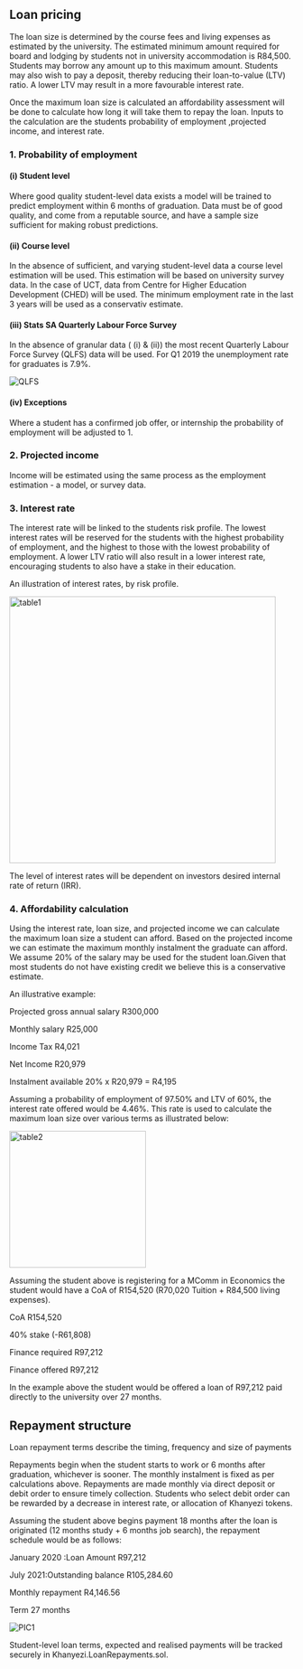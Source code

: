 ## Loan pricing

The loan size is determined by the course fees and living expenses as estimated by the university. The estimated minimum amount required for board and lodging by students not in university accommodation is R84,500. Students may borrow any amount up to this maximum amount. Students may also wish to pay a deposit, thereby reducing their loan-to-value (LTV) ratio. A lower LTV may result in a more favourable interest rate.

Once the maximum loan size is calculated an affordability assessment will be done to calculate how long it will take them to repay the loan. Inputs to the calculation are the students probability of employment ,projected income, and interest rate.
### 1.	Probability of employment

#### (i) Student level

Where good quality student-level data exists a model will be trained to predict employment within 6 months of graduation. Data must be of good quality, and come from a reputable source, and have a sample size sufficient for making robust predictions.

#### (ii) Course level
In the absence of sufficient, and varying student-level data a course level estimation will be used. 
This estimation will be based on university survey data. In the case of UCT, data from Centre for Higher Education Development (CHED) will be used. The minimum employment rate in the last 3 years will be used as a conservativ estimate.

#### (iii) Stats SA Quarterly Labour Force Survey
In the absence of granular data ( (i) & (ii)) the most recent Quarterly Labour Force Survey (QLFS) data will be used.
For Q1 2019 the unemployment rate for graduates is 7.9%.

![QLFS](https://user-images.githubusercontent.com/37291723/60772378-ce4b8c00-a0f5-11e9-8c5e-68650c81d01e.png)

#### (iv) Exceptions
Where a student has a confirmed job offer, or internship the probability of employment will be adjusted to 1.

### 2.	 Projected income
Income will be estimated using the same process as the employment estimation - a model, or survey data.
### 3.	Interest rate

The interest rate will be linked to the students risk profile. The lowest interest rates will be reserved for the students with the highest probability of employment, and the highest to those with the lowest probability of employment. A lower LTV ratio will also result in a lower interest rate, encouraging students to also have a stake in their education.

An illustration of interest rates, by risk profile.

<img width="472" alt="table1" src="https://user-images.githubusercontent.com/37291723/60772552-516de180-a0f8-11e9-8458-3a4c88af2e81.PNG">


The level of interest rates will be dependent on investors desired internal rate of return (IRR).

### 4.	Affordability calculation

Using the interest rate, loan size, and projected income we can calculate the maximum loan size a student can afford. 
Based on the projected income we can estimate the maximum monthly instalment the graduate can afford. We assume 20% of the salary may be used for the student loan.Given that most students do not have existing credit we believe this is a conservative estimate.

An illustrative example:

Projected gross annual salary  R300,000


Monthly salary 		R25,000

Income Tax			  R4,021

Net Income			  R20,979

Instalment available 		20% x R20,979 = R4,195

Assuming a probability of employment of 97.50% and LTV of 60%, the interest rate offered would be 4.46%. 
This rate is used to calculate the maximum loan size over various terms as illustrated below:

<img width="242" alt="table2" src="https://user-images.githubusercontent.com/37291723/60772582-d9ec8200-a0f8-11e9-9324-3a5ba4639605.PNG">

Assuming the student above is registering for a MComm in Economics the student would have a CoA of R154,520 (R70,020 Tuition + R84,500 living expenses).


CoA 					    	R154,520

40% stake					  (-R61,808)

Finance required		R97,212

Finance offered 		R97,212


In the example above the student would be offered a loan of R97,212 paid directly to the university over 27 months. 
 
## Repayment structure
Loan repayment terms describe the timing, frequency and size of payments

Repayments begin when the student starts to work or 6 months after graduation, whichever is sooner. The monthly instalment is fixed as per calculations above. Repayments are made monthly via direct deposit or debit order to ensure timely collection. Students who select debit order can be rewarded by a decrease in interest rate, or allocation of Khanyezi tokens.

Assuming the student above begins payment 18 months after the loan is originated (12 months study + 6 months job search), the repayment schedule would be as follows:

January 2020 :Loan Amount   	    	R97,212

July 2021:Outstanding balance		R105,284.60

Monthly repayment 				          R4,146.56

Term						                    27 months


 ![PIC1](https://user-images.githubusercontent.com/37291723/60772408-37330400-a0f6-11e9-8d17-cc7b385c2b1d.png)

 

Student-level loan terms, expected and realised payments will be tracked securely in Khanyezi.LoanRepayments.sol.


